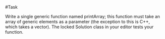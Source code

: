 #Task

Write a single generic function named printArray; this function must take an array of generic elements as a parameter (the exception to this is C++, which takes a vector). The locked Solution class in your editor tests your function.